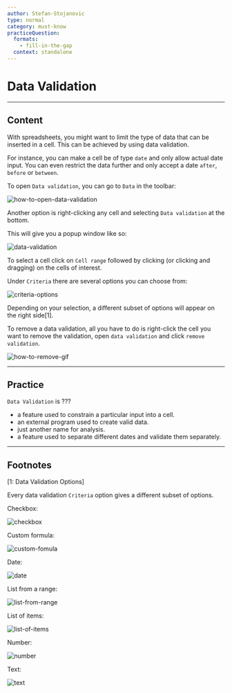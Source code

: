 ```yaml
---
author: Stefan-Stojanovic
type: normal
category: must-know
practiceQuestion:
  formats:
    - fill-in-the-gap
  context: standalone
---
```


# Data Validation


---

## Content

With spreadsheets, you might want to limit the type of data that can be inserted in a cell. This can be achieved by using data validation.

For instance, you can make a cell be of type `date` and only allow actual date input. You can even restrict the data further and only accept a date `after`, `before` or `between`.

To open `Data validation`, you can go to `Data` in the toolbar:

![how-to-open-data-validation](https://img.enkipro.com/8cd2e9b2913a5dc3f348d3b93c90c3ea.png)

Another option is right-clicking any cell and selecting `Data validation` at the bottom.

This will give you a popup window like so:

![data-validation](https://img.enkipro.com/e8e5151a6a2d4745a003e7c1b888ef7f.png)

To select a cell click on `Cell range` followed by clicking (or clicking and dragging) on the cells of interest.

Under `Criteria` there are several options you can choose from:

![criteria-options](https://img.enkipro.com/ba4bb0f6f2fd08fb155c92ae0365a658.png)

Depending on your selection, a different subset of options will appear on the right side[1].

To remove a data validation, all you have to do is right-click the cell you want to remove the validation, open `data validation` and click `remove validation`.

![how-to-remove-gif](https://img.enkipro.com/5942bfe502242b44c2253ac4f6de6b19.gif)
 

---

## Practice

`Data Validation` is ???

- a feature used to constrain a particular input into a cell.
- an external program used to create valid data.
- just another name for analysis.
- a feature used to separate different dates and validate them separately.


---

## Footnotes

[1: Data Validation Options]

Every data validation `Criteria` option gives a different subset of options.

Checkbox:

![checkbox](https://img.enkipro.com/fb1646dde1b97a99553a1000dbac2b17.png)

Custom formula:

![custom-fomula](https://img.enkipro.com/021b7a5b963819b3477d89d09a174289.png)

Date:

![date](https://img.enkipro.com/3315f0aa5c0c81e40372f70ebca378df.png)

List from a range:

![list-from-range](https://img.enkipro.com/85e6ad09b7f783fa8d40907dd21db3da.png)

List of items:

![list-of-items](https://img.enkipro.com/bc28322052dde67e011f9f622a113eb4.png)

Number:

![number](https://img.enkipro.com/22ecfbdbf4f5d275ed98440d36bda399.png)

Text:

![text](https://img.enkipro.com/0958dac33a249e2d529bdcf9f29f8355.png)
